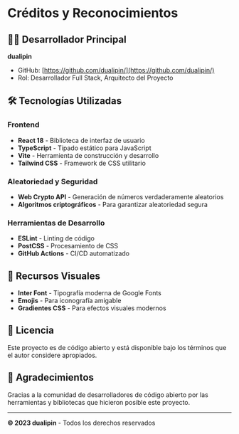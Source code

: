 # Créditos y Reconocimientos

## 👨‍💻 Desarrollador Principal

**dualipin**
- GitHub: [https://github.com/dualipin/](https://github.com/dualipin/)
- Rol: Desarrollador Full Stack, Arquitecto del Proyecto

## 🛠️ Tecnologías Utilizadas

### Frontend
- **React 18** - Biblioteca de interfaz de usuario
- **TypeScript** - Tipado estático para JavaScript
- **Vite** - Herramienta de construcción y desarrollo
- **Tailwind CSS** - Framework de CSS utilitario

### Aleatoriedad y Seguridad
- **Web Crypto API** - Generación de números verdaderamente aleatorios
- **Algoritmos criptográficos** - Para garantizar aleatoriedad segura

### Herramientas de Desarrollo
- **ESLint** - Linting de código
- **PostCSS** - Procesamiento de CSS
- **GitHub Actions** - CI/CD automatizado

## 🎨 Recursos Visuales

- **Inter Font** - Tipografía moderna de Google Fonts
- **Emojis** - Para iconografía amigable
- **Gradientes CSS** - Para efectos visuales modernos

## 📄 Licencia

Este proyecto es de código abierto y está disponible bajo los términos que el autor considere apropiados.

## 🙏 Agradecimientos

Gracias a la comunidad de desarrolladores de código abierto por las herramientas y bibliotecas que hicieron posible este proyecto.

---

**© 2023 dualipin** - Todos los derechos reservados